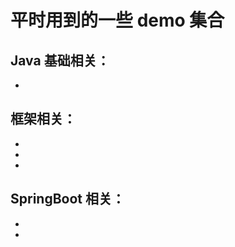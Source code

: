 # 平时用到的一些 demo 集合

## Java 基础相关：
- [](IO-demo/README.md)


## 框架相关：
- [](springboot-mybatisInterceptor/README.md)
- [](springboot-FtpUtil/README.md)
- [](mapstructDemo/README.md)

## SpringBoot 相关：
- [](hikariCPTest/README.md)
- [](springboot-schedule/README.md)


